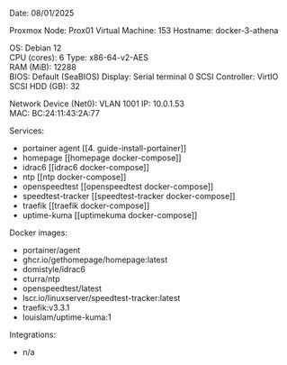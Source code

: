 Date: 08/01/2025

Proxmox Node: Prox01
Virtual Machine: 153
Hostname: docker-3-athena 

OS: Debian 12  
CPU (cores): 6 
Type: x86-64-v2-AES  
RAM (MiB): 12288  
BIOS: Default (SeaBIOS)
Display: Serial terminal 0
SCSI Controller: VirtIO SCSI
HDD (GB):  32 

Network Device (Net0): 
	VLAN 1001
	IP: 10.0.1.53  
	MAC: BC:24:11:43:2A:77

Services:
- portainer agent [[4. guide-install-portainer]]
- homepage [[homepage docker-compose]]
- idrac6 [[idrac6 docker-compose]]
- ntp [[ntp docker-compose]]
- openspeedtest [[openspeedtest docker-compose]]
- speedtest-tracker [[speedtest-tracker docker-compose]]
- traefik [[traefik docker-compose]]
- uptime-kuma [[uptimekuma docker-compose]]

Docker images:
- portainer/agent
- ghcr.io/gethomepage/homepage:latest
- domistyle/idrac6
- cturra/ntp
- openspeedtest/latest
- lscr.io/linuxserver/speedtest-tracker:latest
- traefik:v3.3.1
- louislam/uptime-kuma:1
    
Integrations:
- n/a